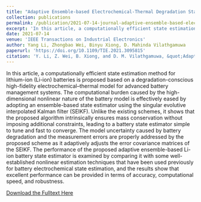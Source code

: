 ```yaml
---
title: "Adaptive Ensemble-based Electrochemical-Thermal Degradation State Estimation of Lithium-Ion Batteries"
collection: publications
permalink: /publication/2021-07-14-journal-adaptive-ensemble-based-electrochemical-thermal-degradation-state-estimation-of-lithium-ion-batteries
excerpt: 'In this article, a computationally efficient state estimation method for lithium-ion (Li-ion) batteries is proposed based on a degradation-conscious high-fidelity electrochemical–thermal model for advanced battery management systems. The computational burden caused by the high-dimensional nonlinear nature of the battery model is effectively eased by adopting an ensemble-based state estimator using the singular evolutive interpolated Kalman filter (SEIKF). Unlike the existing schemes, it shows that the proposed algorithm intrinsically ensures mass conservation without imposing additional constraints, leading to a battery state estimator simple to tune and fast to converge. The model uncertainty caused by battery degradation and the measurement errors are properly addressed by the proposed scheme as it adaptively adjusts the error covariance matrices of the SEIKF. The performance of the proposed adaptive ensemble-based Li-ion battery state estimator is examined by comparing it with some well-established nonlinear estimation techniques that have been used previously for battery electrochemical state estimation, and the results show that excellent performance can be provided in terms of accuracy, computational speed, and robustness.'
date: 2021-07-14
venue: 'IEEE Transactions on Industrial Electronics'
author: Yang Li, Zhongbao Wei, Binyu Xiong, D. Mahinda Vilathgamuwa
paperurl: 'https://doi.org/10.1109/TIE.2021.3095815'
citation: 'Y. Li, Z. Wei, B. Xiong, and D. M. Vilathgamuwa, &quot;Adaptive ensemble-based electrochemical-thermal degradation state estimation of lithium-ion batteries,&quot; <i>IEEE Trans. Ind. Electron.</i>, vol. 69, no. 7, pp. 6984-6996, Jul. 2022.'
---
```


In this article, a computationally efficient state estimation method for lithium-ion (Li-ion) batteries is proposed based on a degradation-conscious high-fidelity electrochemical–thermal model for advanced battery management systems. The computational burden caused by the high-dimensional nonlinear nature of the battery model is effectively eased by adopting an ensemble-based state estimator using the singular evolutive interpolated Kalman filter (SEIKF). Unlike the existing schemes, it shows that the proposed algorithm intrinsically ensures mass conservation without imposing additional constraints, leading to a battery state estimator simple to tune and fast to converge. The model uncertainty caused by battery degradation and the measurement errors are properly addressed by the proposed scheme as it adaptively adjusts the error covariance matrices of the SEIKF. The performance of the proposed adaptive ensemble-based Li-ion battery state estimator is examined by comparing it with some well-established nonlinear estimation techniques that have been used previously for battery electrochemical state estimation, and the results show that excellent performance can be provided in terms of accuracy, computational speed, and robustness.

[Download the Fulltext Here](https://research.chalmers.se/publication/525145/file/525145_Fulltext.pdf)

